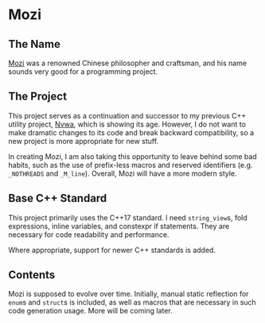 Mozi
====

The Name
--------

[Mozi][lnk_mozi] was a renowned Chinese philosopher and craftsman, and
his name sounds very good for a programming project.


The Project
-----------

This project serves as a continuation and successor to my previous C++
utility project, [Nvwa][lnk_nvwa], which is showing its age.  However, I
do not want to make dramatic changes to its code and break backward
compatibility, so a new project is more appropriate for new stuff.

In creating Mozi, I am also taking this opportunity to leave behind some
bad habits, such as the use of prefix-less macros and reserved
identifiers (e.g. `_NOTHREADS` and `_M_line`).  Overall, Mozi will have
a more modern style.


Base C++ Standard
-----------------

This project primarily uses the C++17 standard.  I need `string_view`s,
fold expressions, inline variables, and constexpr if statements.  They
are necessary for code readability and performance.

Where appropriate, support for newer C++ standards is added.


Contents
--------

Mozi is supposed to evolve over time.  Initially, manual static
reflection for `enum`s and `struct`s is included, as well as macros that
are necessary in such code generation usage.  More will be coming later.


[lnk_mozi]: https://en.wikipedia.org/wiki/Mozi
[lnk_nvwa]: https://github.com/adah1972/nvwa


<!--
vim:autoindent:expandtab:formatoptions=tcqlm:textwidth=72:
-->
